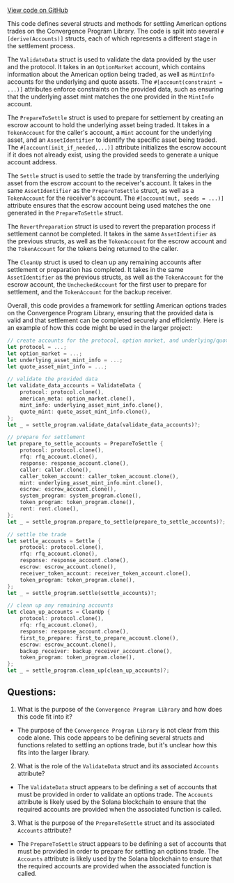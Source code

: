 [View code on GitHub](https://github.com/convergence-rfq/convergence-program-library/psyoptions-american-instrument/program/src/instructions.rs)

This code defines several structs and methods for settling American options trades on the Convergence Program Library. The code is split into several `#[derive(Accounts)]` structs, each of which represents a different stage in the settlement process.

The `ValidateData` struct is used to validate the data provided by the user and the protocol. It takes in an `OptionMarket` account, which contains information about the American option being traded, as well as `MintInfo` accounts for the underlying and quote assets. The `#[account(constraint = ...)]` attributes enforce constraints on the provided data, such as ensuring that the underlying asset mint matches the one provided in the `MintInfo` account.

The `PrepareToSettle` struct is used to prepare for settlement by creating an escrow account to hold the underlying asset being traded. It takes in a `TokenAccount` for the caller's account, a `Mint` account for the underlying asset, and an `AssetIdentifier` to identify the specific asset being traded. The `#[account(init_if_needed,...)]` attribute initializes the escrow account if it does not already exist, using the provided seeds to generate a unique account address.

The `Settle` struct is used to settle the trade by transferring the underlying asset from the escrow account to the receiver's account. It takes in the same `AssetIdentifier` as the `PrepareToSettle` struct, as well as a `TokenAccount` for the receiver's account. The `#[account(mut, seeds = ...)]` attribute ensures that the escrow account being used matches the one generated in the `PrepareToSettle` struct.

The `RevertPreparation` struct is used to revert the preparation process if settlement cannot be completed. It takes in the same `AssetIdentifier` as the previous structs, as well as the `TokenAccount` for the escrow account and the `TokenAccount` for the tokens being returned to the caller.

The `CleanUp` struct is used to clean up any remaining accounts after settlement or preparation has completed. It takes in the same `AssetIdentifier` as the previous structs, as well as the `TokenAccount` for the escrow account, the `UncheckedAccount` for the first user to prepare for settlement, and the `TokenAccount` for the backup receiver.

Overall, this code provides a framework for settling American options trades on the Convergence Program Library, ensuring that the provided data is valid and that settlement can be completed securely and efficiently. Here is an example of how this code might be used in the larger project:

```rust
// create accounts for the protocol, option market, and underlying/quote assets
let protocol = ...;
let option_market = ...;
let underlying_asset_mint_info = ...;
let quote_asset_mint_info = ...;

// validate the provided data
let validate_data_accounts = ValidateData {
    protocol: protocol.clone(),
    american_meta: option_market.clone(),
    mint_info: underlying_asset_mint_info.clone(),
    quote_mint: quote_asset_mint_info.clone(),
};
let _ = settle_program.validate_data(validate_data_accounts)?;

// prepare for settlement
let prepare_to_settle_accounts = PrepareToSettle {
    protocol: protocol.clone(),
    rfq: rfq_account.clone(),
    response: response_account.clone(),
    caller: caller.clone(),
    caller_token_account: caller_token_account.clone(),
    mint: underlying_asset_mint_info.mint.clone(),
    escrow: escrow_account.clone(),
    system_program: system_program.clone(),
    token_program: token_program.clone(),
    rent: rent.clone(),
};
let _ = settle_program.prepare_to_settle(prepare_to_settle_accounts)?;

// settle the trade
let settle_accounts = Settle {
    protocol: protocol.clone(),
    rfq: rfq_account.clone(),
    response: response_account.clone(),
    escrow: escrow_account.clone(),
    receiver_token_account: receiver_token_account.clone(),
    token_program: token_program.clone(),
};
let _ = settle_program.settle(settle_accounts)?;

// clean up any remaining accounts
let clean_up_accounts = CleanUp {
    protocol: protocol.clone(),
    rfq: rfq_account.clone(),
    response: response_account.clone(),
    first_to_prepare: first_to_prepare_account.clone(),
    escrow: escrow_account.clone(),
    backup_receiver: backup_receiver_account.clone(),
    token_program: token_program.clone(),
};
let _ = settle_program.clean_up(clean_up_accounts)?;
```
## Questions: 
 1. What is the purpose of the `Convergence Program Library` and how does this code fit into it?
- The purpose of the `Convergence Program Library` is not clear from this code alone. This code appears to be defining several structs and functions related to settling an options trade, but it's unclear how this fits into the larger library.

2. What is the role of the `ValidateData` struct and its associated `Accounts` attribute?
- The `ValidateData` struct appears to be defining a set of accounts that must be provided in order to validate an options trade. The `Accounts` attribute is likely used by the Solana blockchain to ensure that the required accounts are provided when the associated function is called.

3. What is the purpose of the `PrepareToSettle` struct and its associated `Accounts` attribute?
- The `PrepareToSettle` struct appears to be defining a set of accounts that must be provided in order to prepare for settling an options trade. The `Accounts` attribute is likely used by the Solana blockchain to ensure that the required accounts are provided when the associated function is called.